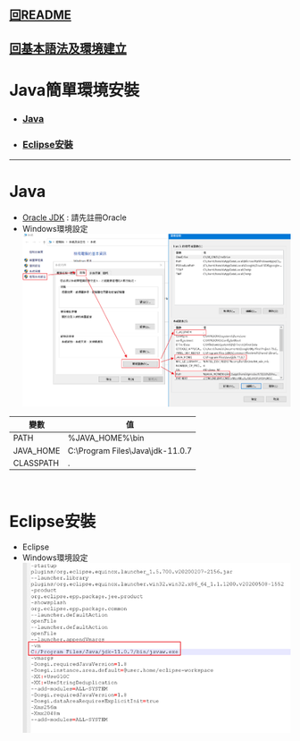 ## <a href='README.md#top'>回README</a>
## <a href='Basic.md#top'>回基本語法及環境建立</a>
# <span id='top'>Java簡單環境安裝</span>  
* ### <a href='#link1'>Java</a>
* ### <a href='#link2'>Eclipse安裝</a>

<hr/>  

# <span id='link1'>Java</span>  
* <a href='https://www.oracle.com/java/technologies/javase-downloads.html' target='_blank'>Oracle JDK</a> : 請先註冊Oracle
* Windows環境設定  
![Alt text](.\Picture\01_01.png "從檔案總管-->本機按右鍵-->內容")  

|變數|值|
|-|-|
|PATH|%JAVA_HOME%\bin|
|JAVA_HOME|C:\Program Files\Java\jdk-11.0.7|
|CLASSPATH|.|  
  
<br />

# <span id='link2'>Eclipse安裝</span>  
* <a herf='https://www.eclipse.org/downloads/' target='_blank'>Eclipse</a>
* Windows環境設定  
![Alt text](.\Picture\01_02.png "加入java path")  
